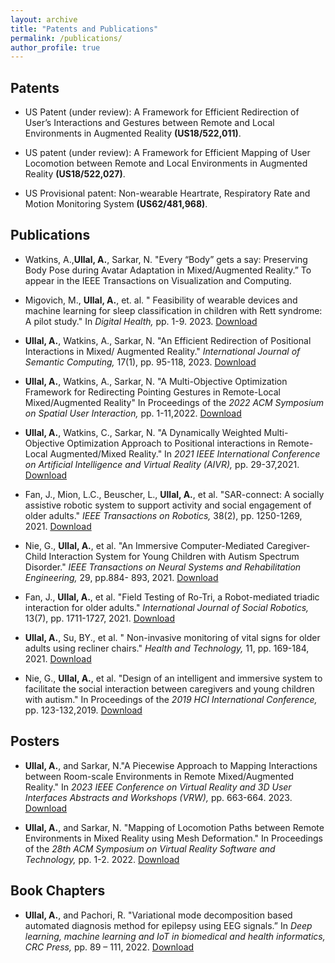 ```yaml
---
layout: archive
title: "Patents and Publications"
permalink: /publications/
author_profile: true
---
```


<h2>Patents</h2>

* US Patent (under review): A Framework for Efficient Redirection of User’s Interactions and Gestures between Remote and Local Environments in Augmented Reality <b>(US18/522,011)</b>.

* US patent (under review): A Framework for Efficient Mapping of User Locomotion between Remote and Local Environments in Augmented Reality <b>(US18/522,027)</b>.

* US Provisional patent: Non-wearable Heartrate, Respiratory Rate and Motion Monitoring System <b>(US62/481,968)</b>.

<h2>Publications</h2>

* Watkins, A.,**Ullal, A.**, Sarkar, N. "Every “Body” gets a say: Preserving Body Pose during Avatar Adaptation in Mixed/Augmented Reality.” To appear in the IEEE Transactions on Visualization and Computing.

* Migovich, M., **Ullal, A.**, et. al. " Feasibility of wearable devices and machine learning for sleep classification in children with Rett syndrome: A pilot study." In <i>Digital Health,</i> pp. 1-9. 2023. <a href = "https://journals.sagepub.com/doi/full/10.1177/20552076231191622">Download</a>

* **Ullal, A.**, Watkins, A., Sarkar, N. "An Efficient Redirection of Positional Interactions in Mixed/ Augmented Reality." <i>International Journal of Semantic Computing, </i> 17(1), pp. 95-118, 2023. <a href ="https://www.worldscientific.com/doi/abs/10.1142/S1793351X22490022">Download</a>

* **Ullal, A.**, Watkins, A., Sarkar, N. "A Multi-Objective Optimization Framework for Redirecting Pointing Gestures in Remote-Local Mixed/Augmented Reality" In Proceedings of the <i>2022 ACM Symposium on Spatial User Interaction, </i> pp. 1-11,2022. <a href = "https://dl.acm.org/doi/abs/10.1145/3565970.3567681">Download</a>

* **Ullal, A.**, Watkins, C., Sarkar, N. "A Dynamically Weighted Multi-Objective Optimization Approach to Positional interactions in Remote-Local Augmented/Mixed Reality." In <i>2021 IEEE International Conference on Artificial Intelligence and Virtual Reality (AIVR),</i> pp. 29-37,2021. <a href = "https://ieeexplore.ieee.org/abstract/document/9644349">Download</a>

* Fan, J., Mion, L.C., Beuscher, L., **Ullal, A.**, et al. "SAR-connect: A socially assistive robotic system to support activity and social engagement of older adults." <i>IEEE Transactions on Robotics, </i> 38(2), pp. 1250-1269, 2021. <a href = "https://ieeexplore.ieee.org/abstract/document/9508157">Download</a>

* Nie, G., **Ullal, A.**, et al. "An Immersive Computer-Mediated Caregiver-Child Interaction System for Young Children with Autism Spectrum Disorder." <i>IEEE Transactions on Neural Systems and Rehabilitation Engineering, </i>29, pp.884- 893, 2021. <a href = "https://ieeexplore.ieee.org/abstract/document/9422789">Download</a>

* Fan, J., **Ullal, A.**, et al. "Field Testing of Ro-Tri, a Robot-mediated triadic interaction for older adults." <i>International Journal of Social Robotics, </i>13(7), pp. 1711-1727, 2021. <a href = "https://link.springer.com/article/10.1007/s12369-021-00760-2">Download</a>

* **Ullal, A.**, Su, BY., et al. " Non-invasive monitoring of vital signs for older adults using recliner chairs." <i>Health and Technology, </i> 11, pp. 169-184, 2021. <a href = "https://link.springer.com/article/10.1007/s12553-020-00503-9">Download</a>

* Nie, G., **Ullal, A.**, et al. "Design of an intelligent and immersive system to facilitate the social interaction between caregivers and young children with autism." In Proceedings of the <i>2019 HCI International Conference, </i> pp. 123-132,2019. <a href = "https://link.springer.com/chapter/10.1007/978-3-030-23563-5_11">Download</a>

<h2>Posters</h2>

* **Ullal, A.**, and Sarkar, N."A Piecewise Approach to Mapping Interactions between Room-scale Environments in Remote Mixed/Augmented Reality." In <i>2023 IEEE Conference on Virtual Reality and 3D User Interfaces Abstracts and Workshops (VRW), </i> pp. 663-664. 2023. <a href = "https://ieeexplore.ieee.org/abstract/document/10108647">Download</a>

* **Ullal, A.**, and Sarkar, N. "Mapping of Locomotion Paths between Remote Environments in Mixed Reality using Mesh Deformation." In Proceedings of the <i>28th ACM Symposium on Virtual Reality Software and Technology, </i> pp. 1-2. 2022. <a href = "https://dl.acm.org/doi/abs/10.1145/3562939.3565665">Download</a>

<h2>Book Chapters</h2>

* **Ullal, A.**, and Pachori, R. "Variational mode decomposition based automated diagnosis method for epilepsy using EEG signals.” In <i>Deep learning, machine learning and IoT in biomedical and health informatics, CRC Press, </i>pp. 89 – 111, 2022. <a href = "https://www.taylorfrancis.com/chapters/edit/10.1201/9780367548445-7/variational-mode-decomposition-based-automated-diagnosis-method-epilepsy-using-eeg-signals-akshith-ullal-ram-bilas-pachori">Download</a>
